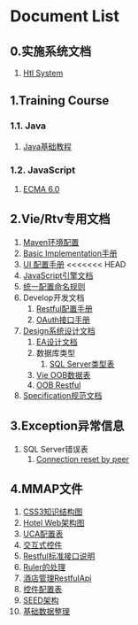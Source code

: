 # Document List

## 0.实施系统文档

1. [Htl System](/system/htl/README.md)

## 1.Training Course

### 1.1. Java

1. [Java基础教程](training/java/README.md)

### 1.2. JavaScript

1. [ECMA 6.0](training/js/1.ECMA6.md)

## 2.Vie/Rtv专用文档

1. [Maven环境配置](engine/maven/README.md)
2. [Basic Implementation手册](engine/impl/BASIC.md)
3. [UI 配置手册](engine/impl/ui.md)
<<<<<<< HEAD
3. [JavaScript引擎文档](engine/impl/SCRIPT.md)
4. [统一配置命名规则](engine/impl/NAMES.md)
4. Develop开发文档
	1. [Restful配置手册](engine/ws/1.RestfulConfiguration.md)
	2. [OAuth接口手册](engine/ws/2.OAuthInterface.md)
5. [Design系统设计文档](engine/design/README.md)
	1. [EA设计文档](engine/design/system.eap)
	2. 数据库类型
		1. [SQL Server类型表](engine/design/vector/MsSQL-TypeUpdates.xlsx)
	3. [Vie OOB数据表](engine/design/vie-database.xlsx)
	4. [OOB Restful](engine/design/ws-api.xlsx)
6. [Specification规范文档](engine/spec/component/README.md)

## 3.Exception异常信息

1. SQL Server错误表
   1. [Connection reset by peer](exception/mssql/1.Connection-reset-by-peer.md)

## 4.MMAP文件

1. [CSS3知识结构图](mmap/1.CSS3知识结构图.mmap)
2. [Hotel Web架构图](mmap/2.Hotel-Web架构图.mmap)
3. [UCA配置表](mmap/3.UCA配置表.mmap)
4. [交互式控件](mmap/4.交互式控件.mmap)
5. [Restful标准接口说明](mmap/5.Restful标准接口说明.mmap)
6. [Ruler的处理](mmap/6.Ruler的处理.mmap)
7. [酒店管理RestfulApi](mmap/7.酒店管理RestfulApi.mmap)
8. [控件配置表](mmap/8.控件配置表.mmap)
9. [SEED架构](mmap/9.Seed架构.mmap)
10. [基础数据整理](mmap/10.基础数据整理.mmap)





